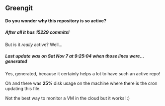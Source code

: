 ## Greengit

#### Do you wonder why this repository is so active?

##### After all it has 15229 commits!

But is it *really* active? Well...

##### Last update was on Sat Nov 7 at 9:25:04 when those lines were... generated

Yes, generated, because it certainly helps a lot to have such an active repo!

Oh and there was **25%** disk usage on the machine
where there is the cron updating this file.

Not the best way to monitor a VM in the cloud but it works! :)
